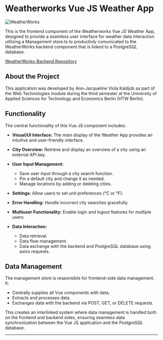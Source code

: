 # Weatherworks Vue JS Weather App

![WeatherWorks](https://github.com/Ann-Jacqueline/backend-webtech/blob/main/WeatherWorks.gif)

This is the frontend component of the Weatherworks Vue JS Weather App, designed to provide a seamless user interface for weather data interaction utilizing a Management store.ts to productivly comunicated to the WeatherWorks backend component that is linked  to a PostgreSQL database.

[WeatherWorks-Backend Repository](https://github.com/Ann-Jacqueline/backend-webtech)

## About the Project

This application was developed by Ann-Jacqueline Viola Kaldjob as part of the Web Technologies module during the third semester at the University of Applied Sciences for Technology and Economics Berlin (HTW Berlin).

## Functionality

The central functionality of this Vue JS component includes:

- **Visual/UI Interface:** The main display of the Weather App provides an intuitive and user-friendly interface.
- **City Overview:** Retrieve and display an overview of a city using an external API key.
- **User Input Management:**
  - Save user input through a city search function.
  - Pin a default city and change it as needed.
  - Manage locations by adding or deleting cities.
    
- **Settings:** Allow users to set unit preferences (°C or °F).
- **Error Handling:** Handle incorrect city searches gracefully.
- **Multiuser Functionality:** Enable login and logout features for multiple users.
  
- **Data Interaction:**
  - Data retrieval.
  - Data flow management.
  - Data exchange with the backend and PostgreSQL database using axios requests.

## Data Management

The management store is responsible for frontend-side data management. It:

- Centrally supplies all Vue components with data.
- Extracts and processes data.
- Exchanges data with the backend via POST, GET, or DELETE requests.

This creates an interlinked system where data management is handled both on the frontend and backend sides, ensuring seamless data synchronization between the Vue JS application and the PostgreSQL database.

---


